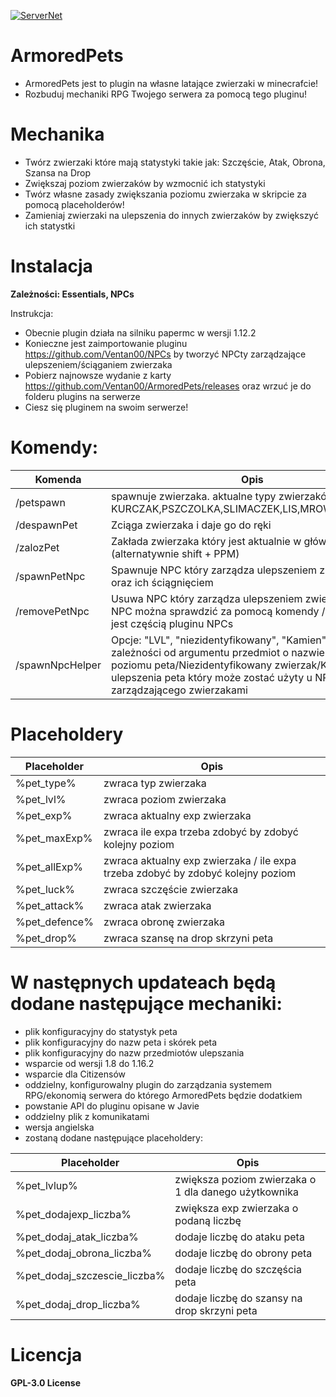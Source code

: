 
[![ServerNet](https://i.imgur.com/EwBly0J.png)](https://servernet.pl/)
# ArmoredPets

- ArmoredPets jest to plugin na własne latające zwierzaki w minecrafcie!
- Rozbuduj mechaniki RPG Twojego serwera za pomocą tego pluginu!

# Mechanika

- Twórz zwierzaki które mają statystyki takie jak: Szczęście, Atak, Obrona, Szansa na Drop
- Zwiększaj poziom zwierzaków by wzmocnić ich statystyki
- Twórz własne zasady zwiększania poziomu zwierzaka w skripcie za pomocą placeholderów!
- Zamieniaj zwierzaki na ulepszenia do innych zwierzaków by zwiększyć ich statystki

# Instalacja
**Zależności:
Essentials, NPCs**

Instrukcja:
- Obecnie plugin działa na silniku papermc w wersji 1.12.2
- Konieczne jest zaimportowanie pluginu https://github.com/Ventan00/NPCs by tworzyć NPCty zarządzające ulepszeniem/ściąganiem zwierzaka
- Pobierz najnowsze wydanie z karty https://github.com/Ventan00/ArmoredPets/releases oraz wrzuć je do folderu plugins na serwerze
- Ciesz się pluginem na swoim serwerze!

# Komendy:
| Komenda | Opis | Permisje |
| ------ | ------ | ------ |
| /petspawn | spawnuje zwierzaka. aktualne typy zwierzaków: KURCZAK,PSZCZOLKA,SLIMACZEK,LIS,MROWKA,PTASZEK | armoredpets.spawn |
| /despawnPet | Zciąga zwierzaka i daje go do ręki | brak |
| /zalozPet | Zakłada zwierzaka który jest aktualnie w głównej ręce (alternatywnie shift + PPM) | brak |
| /spawnPetNpc | Spawnuje NPC który zarządza ulepszeniem zwierzaków oraz ich ściągnięciem | armoredpets.spawnNPC |
| /removePetNpc | Usuwa NPC który zarządza ulepszeniem zwierzaków. ID NPC można sprawdzić za pomocą komendy /npc info która jest częścią pluginu NPCs | armoredpets.spawnNPC |
| /spawnNpcHelper | Opcje: "LVL", "niezidentyfikowany", "Kamien". Spawnuje w zależności od argumentu przedmiot o nazwie Kamień poziomu peta/Niezidentyfikowany zwierzak/Kamień ulepszenia peta który może zostać użyty u NPC zarządzającego zwierzakami | armoredpets.spawnhelper |

# Placeholdery
| Placeholder | Opis |
| ------ | ------ |
| %pet_type% | zwraca typ zwierzaka |
| %pet_lvl% | zwraca poziom zwierzaka  |
| %pet_exp% | zwraca aktualny exp zwierzaka |
| %pet_maxExp% | zwraca ile expa trzeba zdobyć by zdobyć kolejny poziom |
| %pet_allExp% | zwraca aktualny exp zwierzaka / ile expa trzeba zdobyć by zdobyć kolejny poziom |
| %pet_luck% | zwraca szczęście zwierzaka |
| %pet_attack% | zwraca atak zwierzaka |
| %pet_defence% | zwraca obronę zwierzaka |
| %pet_drop% | zwraca szansę na drop skrzyni peta |

# W następnych updateach będą dodane następujące mechaniki:
- plik konfiguracyjny do statystyk peta
- plik konfiguracyjny do nazw peta i skórek peta
- plik konfiguracyjny do nazw przedmiotów ulepszania
- wsparcie od wersji 1.8 do 1.16.2
- wsparcie dla Citizensów
- oddzielny, konfigurowalny plugin do zarządzania systemem RPG/ekonomią serwera do którego ArmoredPets będzie dodatkiem
- powstanie API do pluginu opisane w Javie
- oddzielny plik z komunikatami
- wersja angielska
- zostaną dodane następujące placeholdery: 

| Placeholder | Opis |
| ------ | ------ |
| %pet_lvlup% | zwiększa poziom zwierzaka o 1 dla danego użytkownika |
| %pet_dodajexp_liczba% | zwiększa exp zwierzaka o podaną liczbę |
| %pet_dodaj_atak_liczba% | dodaje liczbę do ataku peta |
| %pet_dodaj_obrona_liczba% | dodaje liczbę do obrony peta |
| %pet_dodaj_szczescie_liczba% | dodaje liczbę do szczęścia peta |
| %pet_dodaj_drop_liczba% | dodaje liczbę do szansy na drop skrzyni peta |


# Licencja

 **GPL-3.0 License**


